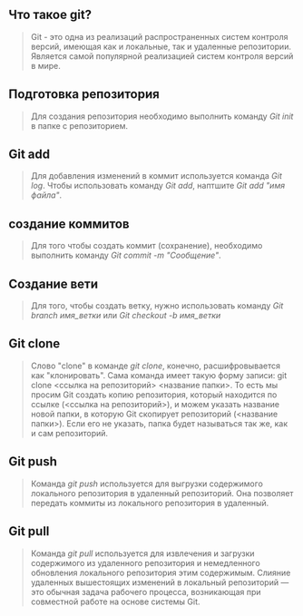 ## Что такое git?

>Git - это одна из реализаций распространенных систем контроля версий, имеющая как и локальные, так и удаленные репозитории. Является самой популярной реализацией систем контроля версий в мире.

## Подготовка репозитория

>Для создания репозитория необходимо выполнить команду *Git init* в папке с репозиторием.

## Git add 

>Для добавления изменений в коммит используется команда *Git log*. Чтобы использовать команду *Git add*, наптшите *Git add "имя файла"*.

## создание коммитов 

>Для того чтобы создать коммит (сохранение), необходимо выполнить команду *Git commit -m "Сообщение"*.

## Создание вети

>Для того, чтобы создать ветку, нужно использовать команду *Git branch имя_ветки* или *Git checkout -b имя_ветки*

## Git clone

>Слово "clone" в команде *git clone*, конечно, расшифровывается как "клонировать". Сама команда имеет такую форму записи:
git clone <ссылка на репозиторий> <название папки>.
То есть мы просим Git создать копию репозитория, который находится по ссылке (<ссылка на репозиторий>), и можем указать название новой папки, в которую Git скопирует репозиторий (<название папки>). Если его не указать, папка будет называться так же, как и сам репозиторий.

## Git push

>Команда *git push* используется для выгрузки содержимого локального репозитория в удаленный репозиторий. Она позволяет передать коммиты из локального репозитория в удаленный.

## Git pull

>Команда *git pull* используется для извлечения и загрузки содержимого из удаленного репозитория и немедленного обновления локального репозитория этим содержимым. Слияние удаленных вышестоящих изменений в локальный репозиторий — это обычная задача рабочего процесса, возникающая при совместной работе на основе системы Git.